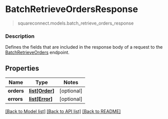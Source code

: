 # BatchRetrieveOrdersResponse
> squareconnect.models.batch_retrieve_orders_response

### Description

Defines the fields that are included in the response body of a request to the [BatchRetrieveOrders](#endpoint-batchretrieveorders) endpoint.

## Properties
Name | Type | Notes
------------ | ------------- | -------------
**orders** | [**list[Order]**](Order.md) | [optional] 
**errors** | [**list[Error]**](Error.md) | [optional] 

[[Back to Model list]](../README.md#documentation-for-models) [[Back to API list]](../README.md#documentation-for-api-endpoints) [[Back to README]](../README.md)


